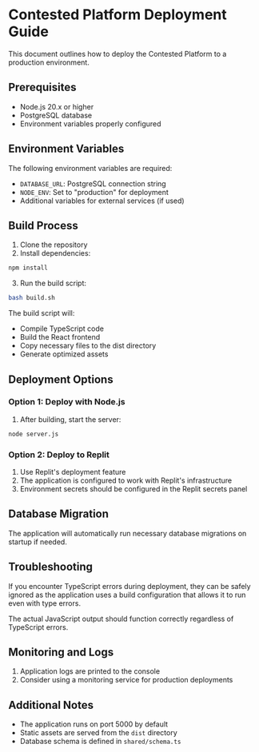 # Contested Platform Deployment Guide

This document outlines how to deploy the Contested Platform to a production environment.

## Prerequisites

- Node.js 20.x or higher
- PostgreSQL database
- Environment variables properly configured

## Environment Variables

The following environment variables are required:

- `DATABASE_URL`: PostgreSQL connection string
- `NODE_ENV`: Set to "production" for deployment
- Additional variables for external services (if used)

## Build Process

1. Clone the repository
2. Install dependencies:
```bash
npm install
```

3. Run the build script:
```bash
bash build.sh
```

The build script will:
- Compile TypeScript code
- Build the React frontend
- Copy necessary files to the dist directory
- Generate optimized assets

## Deployment Options

### Option 1: Deploy with Node.js

1. After building, start the server:
```bash
node server.js
```

### Option 2: Deploy to Replit

1. Use Replit's deployment feature
2. The application is configured to work with Replit's infrastructure
3. Environment secrets should be configured in the Replit secrets panel

## Database Migration

The application will automatically run necessary database migrations on startup if needed.

## Troubleshooting

If you encounter TypeScript errors during deployment, they can be safely ignored as the application uses a build configuration that allows it to run even with type errors.

The actual JavaScript output should function correctly regardless of TypeScript errors.

## Monitoring and Logs

1. Application logs are printed to the console
2. Consider using a monitoring service for production deployments

## Additional Notes

- The application runs on port 5000 by default
- Static assets are served from the `dist` directory
- Database schema is defined in `shared/schema.ts`